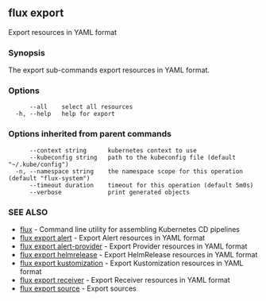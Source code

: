 ## flux export

Export resources in YAML format

### Synopsis

The export sub-commands export resources in YAML format.

### Options

```
      --all    select all resources
  -h, --help   help for export
```

### Options inherited from parent commands

```
      --context string      kubernetes context to use
      --kubeconfig string   path to the kubeconfig file (default "~/.kube/config")
  -n, --namespace string    the namespace scope for this operation (default "flux-system")
      --timeout duration    timeout for this operation (default 5m0s)
      --verbose             print generated objects
```

### SEE ALSO

* [flux](flux.md)	 - Command line utility for assembling Kubernetes CD pipelines
* [flux export alert](flux_export_alert.md)	 - Export Alert resources in YAML format
* [flux export alert-provider](flux_export_alert-provider.md)	 - Export Provider resources in YAML format
* [flux export helmrelease](flux_export_helmrelease.md)	 - Export HelmRelease resources in YAML format
* [flux export kustomization](flux_export_kustomization.md)	 - Export Kustomization resources in YAML format
* [flux export receiver](flux_export_receiver.md)	 - Export Receiver resources in YAML format
* [flux export source](flux_export_source.md)	 - Export sources

